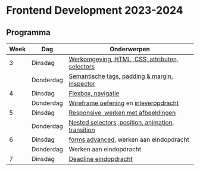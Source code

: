 # Frontend Development 2023-2024

## Programma

| Week | Dag | Onderwerpen                                                                                    | 
|------|-|------------------------------------------------------------------------------------------------|
| 3  | Dinsdag | [Werkomgeving, HTML, CSS, attributen, selectors](./week3-1)                                    |                                                          
|   | Donderdag | [Semantische tags, padding & margin, inspector](./week3-2) |                                                          
| 4  | Dinsdag | [Flexbox, navigatie](./week4-1)                                                                |                                              |                                                          
|   | Donderdag | [Wireframe oefening](./week4-2) en [inleveropdracht](https://www.feedbackfruits.com)           |  
| 5  | Dinsdag | [Responsive, werken met afbeeldingen](./week5-1)                                               |                                                           
|    | Donderdag | [Nested selectors, position, animation, transition](./week5-2)                                                   |                                                           
| 6  | Dinsdag | [forms advanced](./week6-1), werken aan eindopdracht                                           |                                                          
|    | Donderdag | Werken aan eindopdracht                                                                        |    
| 7  | Dinsdag | [Deadline eindopdracht](https://www.feedbackfruits.com)                                        | 
